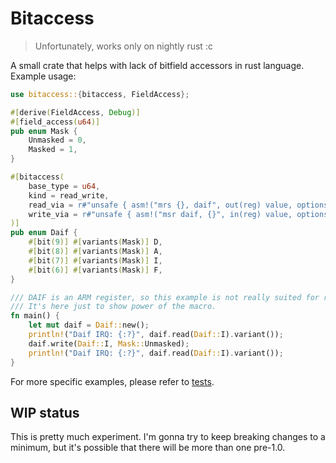 # Bitaccess

> Unfortunately, works only on nightly rust :c

A small crate that helps with lack of bitfield accessors in rust language.
Example usage:
```rust
use bitaccess::{bitaccess, FieldAccess};

#[derive(FieldAccess, Debug)]
#[field_access(u64)]
pub enum Mask {
    Unmasked = 0,
    Masked = 1,
}

#[bitaccess(
    base_type = u64,
    kind = read_write,
    read_via = r#"unsafe { asm!("mrs {}, daif", out(reg) value, options(nostack, nomem)); }"#,
    write_via = r#"unsafe { asm!("msr daif, {}", in(reg) value, options(nostack, nomem)); }"#
)]
pub enum Daif {
    #[bit(9)] #[variants(Mask)] D,
    #[bit(8)] #[variants(Mask)] A,
    #[bit(7)] #[variants(Mask)] I,
    #[bit(6)] #[variants(Mask)] F,
}

/// DAIF is an ARM register, so this example is not really suited for running on all machines.
/// It's here just to show power of the macro.
fn main() {
    let mut daif = Daif::new();
    println!("Daif IRQ: {:?}", daif.read(Daif::I).variant());
    daif.write(Daif::I, Mask::Unmasked);
    println!("Daif IRQ: {:?}", daif.read(Daif::I).variant());
}
```

For more specific examples, please refer to [tests](bitaccess/tests).

## WIP status
This is pretty much experiment. I'm gonna try to keep breaking changes to a minimum, but it's possible that there will be more than one pre-1.0.
